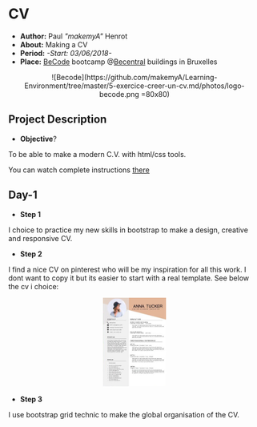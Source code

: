 

# CV

- **Author:** Paul *"makemyA"* Henrot
- **About:** Making a CV
- **Period:** *-Start: 03/06/2018-*
- **Place:** [BeCode](https://becode.org/) bootcamp @[Becentral](https://www.becentral.org/) buildings in Bruxelles

<center>![Becode](https://github.com/makemyA/Learning-Environment/tree/master/5-exercice-creer-un-cv.md/photos/logo-becode.png =80x80)</center>

## Project Description

* **Objective**?

To be able to make a modern C.V. with html/css tools.

You can watch complete instructions [there](https://github.com/becodeorg/lovelace-2/blob/master/Parcours/01-La-prairie/html-css/5-exercice-creer-un-cv.md)

## **Day-1**

* **Step 1**

I choice to practice my new skills in bootstrap to make a design, creative and responsive CV.

* **Step 2**


I find a nice CV on pinterest who will be my inspiration for all this work. I dont want to copy it but its easier to start with a real template. See below the cv i choice:
<p>
	<center><img src="photos/cv.jpg" width="25%" height="25%" alt="photo cv" /></center>
</p>

* **Step 3**

I use bootstrap grid technic to make the global organisation of the CV.


